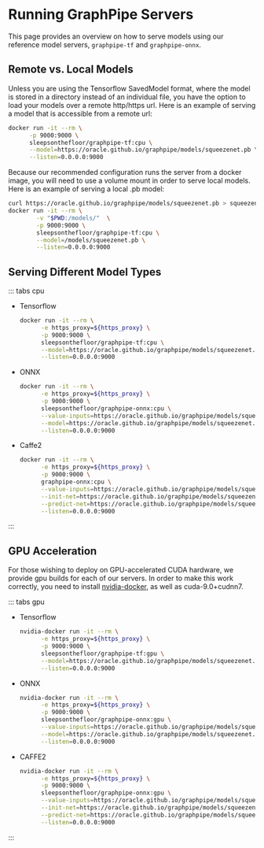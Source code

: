 # Running GraphPipe Servers

This page provides an overview on how to serve models using our reference
model servers, `graphpipe-tf` and `graphpipe-onnx`.

## Remote vs. Local Models

Unless you are using the Tensorflow SavedModel format, where the model is
stored in a directory instead of an individual file, you have the option to
load your models over a remote http/https url.  Here is an example of serving a
model that is accessible from a remote url:

```bash
docker run -it --rm \
      -p 9000:9000 \
      sleepsonthefloor/graphpipe-tf:cpu \
      --model=https://oracle.github.io/graphpipe/models/squeezenet.pb \
      --listen=0.0.0.0:9000
```

Because our recommended configuration runs the server from a docker image, you
will need to use a volume mount in order to serve local models.  Here is an
example of serving a local .pb model:

```bash
curl https://oracle.github.io/graphpipe/models/squeezenet.pb > squeezenet.pb
docker run -it --rm \
        -v "$PWD:/models/"  \
        -p 9000:9000 \
        sleepsonthefloor/graphpipe-tf:cpu \
        --model=/models/squeezenet.pb \
        --listen=0.0.0.0:9000
```

## Serving Different Model Types

::: tabs cpu

- Tensorflow

    ```bash
    docker run -it --rm \
          -e https_proxy=${https_proxy} \
          -p 9000:9000 \
          sleepsonthefloor/graphpipe-tf:cpu \
          --model=https://oracle.github.io/graphpipe/models/squeezenet.pb \
          --listen=0.0.0.0:9000
    ```

- ONNX

    ```bash
    docker run -it --rm \
          -e https_proxy=${https_proxy} \
          -p 9000:9000 \
          sleepsonthefloor/graphpipe-onnx:cpu \
          --value-inputs=https://oracle.github.io/graphpipe/models/squeezenet.value_inputs.json \
          --model=https://oracle.github.io/graphpipe/models/squeezenet.onnx \
          --listen=0.0.0.0:9000
    ```

- Caffe2

    ```bash
    docker run -it --rm \
          -e https_proxy=${https_proxy} \
          -p 9000:9000 \
          graphpipe-onnx:cpu \
          --value-inputs=https://oracle.github.io/graphpipe/models/squeezenet.value_inputs_caffe2.json \
          --init-net=https://oracle.github.io/graphpipe/models/squeezenet.init_net.pb \
          --predict-net=https://oracle.github.io/graphpipe/models/squeezenet.predict_net.pb \
          --listen=0.0.0.0:9000
    ```

:::

## GPU Acceleration

For those wishing to deploy on GPU-accelerated CUDA hardware, we provide gpu
builds for each of our servers.  In order to make this work correctly, you need
to install [nvidia-docker](https://github.com/NVIDIA/nvidia-docker), as well as
cuda-9.0+cudnn7.

::: tabs gpu

- Tensorflow
    ```bash
    nvidia-docker run -it --rm \
          -e https_proxy=${https_proxy} \
          -p 9000:9000 \
          sleepsonthefloor/graphpipe-tf:gpu \
          --model=https://oracle.github.io/graphpipe/models/squeezenet.pb \
          --listen=0.0.0.0:9000
    ```

- ONNX
    ```bash
    nvidia-docker run -it --rm \
          -e https_proxy=${https_proxy} \
          -p 9000:9000 \
          sleepsonthefloor/graphpipe-onnx:gpu \
          --value-inputs=https://oracle.github.io/graphpipe/models/squeezenet.value_inputs.json \
          --model=https://oracle.github.io/graphpipe/models/squeezenet.onnx \
          --listen=0.0.0.0:9000
    ```

- CAFFE2
    ```bash
    nvidia-docker run -it --rm \
          -e https_proxy=${https_proxy} \
          -p 9000:9000 \
          sleepsonthefloor/graphpipe-onnx:gpu \
          --value-inputs=https://oracle.github.io/graphpipe/models/squeezenet.value_inputs_caffe2.json \
          --init-net=https://oracle.github.io/graphpipe/models/squeezenet.init_net.pb \
          --predict-net=https://oracle.github.io/graphpipe/models/squeezenet.predict_net.pb \
          --listen=0.0.0.0:9000
    ```

:::
